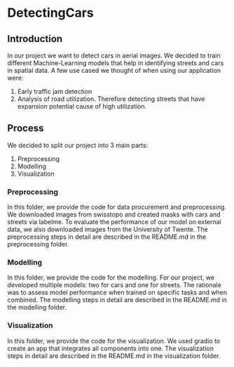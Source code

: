 # DetectingCars

## Introduction
In our project we want to detect cars in aerial images.
We decided to train different Machine-Learning models that help in identifying streets and cars in spatial data.
A few use cased we thought of when using our application were:
1. Early traffic jam detection
2. Analysis of road utilization. Therefore detecting streets that have expansion potential cause of high utilization.

## Process
We decided to split our project into 3 main parts:
1. Preprocessing
2. Modelling
3. Visualization

### Preprocessing
In this folder, we provide the code for data procurement and preprocessing. We downloaded images from swisstopo and created masks with cars and streets via labelme.
To evaluate the performance of our model on external data, we also downloaded images from the University of Twente.
The preprocessing steps in detail are described in the README.md in the preprocessing folder.

### Modelling
In this folder, we provide the code for the modelling. For our project, we developed multiple models: two for cars and one for streets. 
The rationale was to assess model performance when trained on specific tasks and when combined. 
The modelling steps in detail are described in the README.md in the modelling folder.

### Visualization
In this folder, we provide the code for the visualization. We used gradio to create an app that integrates all components into one.
The visualization steps in detail are described in the README.md in the visualization folder.
